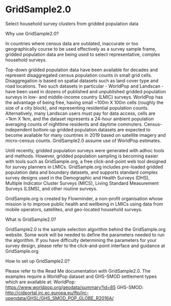 # GridSample2.0
Select household survey clusters from gridded population data


Why use GridSample2.0?

In countries where census data are outdated, inaccurate or too geographically course to be used effectively as a survey sample frame, gridded population data are being used to select representative, complex household surveys.
 
Top-down gridded population data have been available for decades and represent
disaggregated census population counts in small grid cells. Disaggregation is based on spatial datasets such as land cover type and road locations. Two such datasets in particular - WorldPop and Landscan - have been used in dozens of published and unpublished gridded population surveys in low- and middle-income country (LMIC) surveys. WorldPop has the advantage of being free, having small ~100m X 100m cells (roughly the size of a city block), and representing residential population counts. Alternatively, many Landscan users must pay for data access, cells are ~1km X 1km, and the dataset represents a 24-hour ambient population averaging counts of nighttime residents and daytime commuters. Census-independent bottom-up gridded population datasets are expected to become available for many countries in 2019 based on satellite imagery and micro-census counts. GridSample2.0 assume use of WorldPop estimates.

Until recently, gridded population surveys were generated with adhoc tools and methods. However, gridded population sampling is becoming easier with tools such as GridSample.org, a free click-and-point web tool designed for survey planners in LMICs. GridSample.org includes pre-loaded gridded population data and boundary datasets, and supports standard complex survey designs used in the Demographic and Health Surveys (DHS), Multiple Indicator Cluster Surveys (MICS), Living Standard Measurement Surveys (LSMS), and other routine surveys. 

GridSample.org is created by Flowminder, a non-profit organisation whose mission is to improve public health and wellbeing in LMICs using data from mobile operators, satellites, and geo-located household surveys.


What is GridSample2.0?

GridSample2.0 is the sample selection algorithm behind the GridSample.org website. Some work will be needed to define the parameters needed to run the algorithm. If you have difficulty determining the parameters for your survey design, please refer to the click-and-point interface and guidance at GridSample.org


How to set up GridSample2.0?

Please refer to the Read Me documentation with GridSample2.0. The examples require a WorldPop dataset and GHS-SMOD settlement types which are available at:
WorldPop: https://www.worldpop.org/geodata/summary?id=85
GHS-SMOD: http://cidportal.jrc.ec.europa.eu/ftp/jrc-opendata/GHSL/GHS_SMOD_POP_GLOBE_R2016A/
